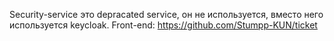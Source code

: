 Security-service это depracated service, он не используется, вместо него используется keycloak. Front-end: https://github.com/Stumpp-KUN/ticket
